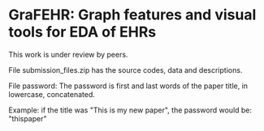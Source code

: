 # GraFEHR: Graph features and visual tools for EDA of EHRs

This work is under review by peers.

File submission_files.zip has the source codes, data and descriptions.

File password:
    The password is first and last words of the paper title, in lowercase, concatenated.

Example: if the title was "This is my new paper", the password would be: "thispaper"
